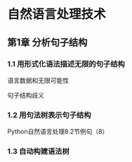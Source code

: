 # 自然语言处理技术

## 第1章 分析句子结构

### 1.1 用形式化语法描述无限的句子结构

语言数据和无限可能性

句子结构歧义

### 1.2 用句法树表示句子结构

Python自然语言处理8.2节例句（8）

### 1.3 自动构建语法树



